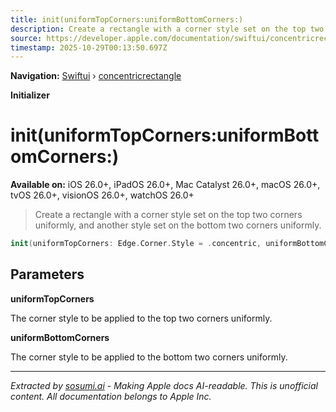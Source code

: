 ```yaml
---
title: init(uniformTopCorners:uniformBottomCorners:)
description: Create a rectangle with a corner style set on the top two corners uniformly, and another style set on the bottom two corners uniformly.
source: https://developer.apple.com/documentation/swiftui/concentricrectangle/init(uniformtopcorners:uniformbottomcorners:)
timestamp: 2025-10-29T00:13:50.697Z
---
```


**Navigation:** [Swiftui](/documentation/swiftui) › [concentricrectangle](/documentation/swiftui/concentricrectangle)

**Initializer**

# init(uniformTopCorners:uniformBottomCorners:)

**Available on:** iOS 26.0+, iPadOS 26.0+, Mac Catalyst 26.0+, macOS 26.0+, tvOS 26.0+, visionOS 26.0+, watchOS 26.0+

> Create a rectangle with a corner style set on the top two corners uniformly, and another style set on the bottom two corners uniformly.

```swift
init(uniformTopCorners: Edge.Corner.Style = .concentric, uniformBottomCorners: Edge.Corner.Style = .concentric)
```

## Parameters

**uniformTopCorners**

The corner style to be applied to the top two corners uniformly.



**uniformBottomCorners**

The corner style to be applied to the bottom two corners uniformly.

---

*Extracted by [sosumi.ai](https://sosumi.ai) - Making Apple docs AI-readable.*
*This is unofficial content. All documentation belongs to Apple Inc.*
